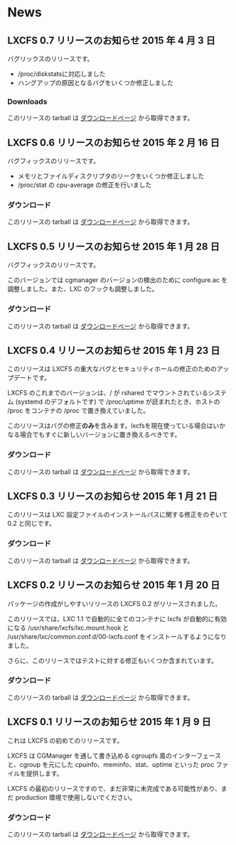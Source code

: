 # News

## LXCFS 0.7 リリースのお知らせ <!-- LXCFS 0.7 release announcement --><span class="text-muted">2015 年 4 月 3 日<!-- 3rd of April 2015 --></span>
バグリックスのリリースです。
<!--
Bugfix release.
-->

 * /proc/diskstatsに対応しました <!-- Support for /proc/diskstats. -->
 * ハングアップの原因となるバグをいくつか修正しました <!-- Fixes a few bugs that were causing hangs. -->

### Downloads
<!--
The release tarballs can be found on our [download page](/lxcfs/downloads).
-->
このリリースの tarball は [ダウンロードページ](/lxcfs/downloads) から取得できます。


## LXCFS 0.6 リリースのお知らせ <!-- LXCFS 0.6 release announcement --><span class="text-muted">2015 年 2 月 16 日 <!-- 16th of February 2015 --></span>
<!--
Bugfix release.
-->
バグフィックスのリリースです。

 * メモリとファイルディスクリプタのリークをいくつか修正しました <!-- Fixes some memory and fd leaks. -->
 * /proc/stat の cpu-average の修正を行いました <!-- Fixes cpu-average in /proc/stat. -->

### ダウンロード <!-- Downloads -->
<!--
The release tarballs can be found on our [download page](/lxcfs/downloads).
-->
このリリースの tarball は [ダウンロードページ](/lxcfs/downloads) から取得できます。

## LXCFS 0.5 リリースのお知らせ <!-- LXCFS 0.5 release announcement --><span class="text-muted">2015 年 1 月 28 日 <!-- 28th of January 2015 --></span>
<!--
Bugfix release.
-->
バグフィックスのリリースです。

<!--
This tweaks configure.ac to detect cgmanager version and tweak the LXC hook.
-->
このバージョンでは cgmanager のバージョンの検出のために configure.ac を調整しました。また、LXC のフックも調整しました。

### ダウンロード <!-- Downloads -->
<!--
The release tarballs can be found on our [download page](/lxcfs/downloads).
-->
このリリースの tarball は [ダウンロードページ](/lxcfs/downloads) から取得できます。

## LXCFS 0.4 リリースのお知らせ <!-- LXCFS 0.4 release announcement --><span class="text-muted">2015 年 1 月 23 日 <!-- 23rd of January 2015 --></span>
<!--
Critical bug/security fix update for LXCFS.
-->
このリリースは LXCFS の重大なバグとセキュリティホールの修正のためのアップデートです。

<!--
Prior versions of LXCFS would replace the host's /proc with the container's  
when a read to /proc/uptime was done on a system with / mounted rshared (default on systemd).
-->
LXCFS のこれまでのバージョンは、/ が rshared でマウントされているシステム (systemd のデフォルトです) で /proc/uptime が読まれたとき、ホストの /proc をコンテナの /proc で置き換えていました。

<!--
This release includes ONLY this bugfix and should be immediately deployed by anyone currently using lxcfs.
-->
このリリースはバグの修正**のみ**を含みます。lxcfsを現在使っている場合はいかなる場合でもすぐに新しいバージョンに置き換えるべきです。

### ダウンロード <!-- Downloads -->
<!--
The release tarballs can be found on our [download page](/lxcfs/downloads).
-->
このリリースの tarball は [ダウンロードページ](/lxcfs/downloads) から取得できます。

## LXCFS 0.3 リリースのお知らせ <!-- LXCFS 0.3 release announcement --><span class="text-muted">2015 年 1 月 21 日 <!-- 21st of January 2015 --></span>
<!--
This release is identical to 0.2 except for a fixed installation path of the LXC configuration file.
-->
このリリースは LXC 設定ファイルのインストールパスに関する修正をのぞいて 0.2 と同じです。

### ダウンロード <!-- Downloads -->
<!--
The release tarballs can be found on our [download page](/lxcfs/downloads).
-->
このリリースの tarball は [ダウンロードページ](/lxcfs/downloads) から取得できます。

## LXCFS 0.2 リリースのお知らせ <!-- LXCFS 0.2 release announcement --><span class="text-muted">2015 年 1 月 20 日 <!-- 20th of January 2015 --></span>
<!--
Packager-friendly release of LXCFS 0.2.
-->
パッケージの作成がしやすいリリースの LXCFS 0.2 がリリースされました。

<!--
This release now installs /usr/share/lxcfs/lxc.mount.hook and /usr/share/lxc/common.conf.d/00-lxcfs.conf  
which when combined with LXC 1.1 will automatically enable lxcfs for all containers.
-->
このリリースでは、LXC 1.1 で自動的に全てのコンテナに lxcfs が自動的に有効になる /usr/share/lxcfs/lxc.mount.hook と /usr/share/lxc/common.conf.d/00-lxcfs.conf をインストールするようになりました。

<!--
Additionally this release also includes some fixes to the testsuite.
-->
さらに、このリリースではテストに対する修正もいくつか含まれています。

### ダウンロード <!-- Downloads -->
<!--
The release tarballs can be found on our [download page](/lxcfs/downloads).
-->
このリリースの tarball は [ダウンロードページ](/lxcfs/downloads) から取得できます。


## LXCFS 0.1 リリースのお知らせ <!-- LXCFS 0.1 release announcement --><span class="text-muted">2015 年 1 月 9 日 <!-- 9th of January 2015 --></span>

<!--
This is the initial LXCFS release.
-->
これは LXCFS の初めてのリリースです。

<!--
It offers a basic cgroupfs-like interface which writes through CGManager as well as  
cgroup-ified versions of the cpuinfo, meminfo, stat and uptime proc files.
-->
LXCFS は CGManager を通して書き込める cgroupfs 風のインターフェースと、cgroup を元にした cpuinfo、meminfo、stat、uptime といった proc ファイルを提供します。

<!--
Note that as the first release of LXCFS, things can still be very rough and we would advice  
against using this in production.
-->
LXCFS の最初のリリースですので、まだ非常に未完成である可能性があり、まだ production 環境で使用しないでください。

### ダウンロード <!-- Downloads -->
<!--
The release tarballs can be found on our [download page](/lxcfs/downloads).
-->
このリリースの tarball は [ダウンロードページ](/lxcfs/downloads) から取得できます。
